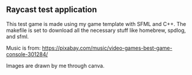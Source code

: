 
## Raycast test application

This test game is made using my game template with SFML and C++. The makefile is set to download all the necessary stuff like homebrew, spdlog, and sfml. 

Music is from: https://pixabay.com/music/video-games-best-game-console-301284/

Images are drawn by me through canva.